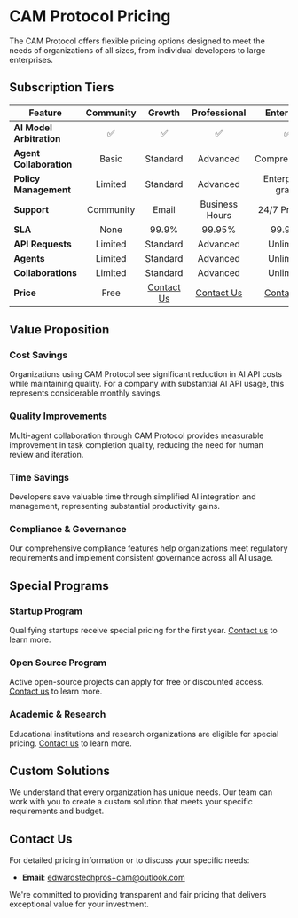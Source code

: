 # CAM Protocol Pricing

The CAM Protocol offers flexible pricing options designed to meet the needs of organizations of all sizes, from individual developers to large enterprises.

## Subscription Tiers

| Feature | Community | Growth | Professional | Enterprise |
|---------|:---------:|:------:|:------------:|:----------:|
| **AI Model Arbitration** | ✅ | ✅ | ✅ | ✅ |
| **Agent Collaboration** | Basic | Standard | Advanced | Comprehensive |
| **Policy Management** | Limited | Standard | Advanced | Enterprise-grade |
| **Support** | Community | Email | Business Hours | 24/7 Premium |
| **SLA** | None | 99.9% | 99.95% | 99.99% |
| **API Requests** | Limited | Standard | Advanced | Unlimited |
| **Agents** | Limited | Standard | Advanced | Unlimited |
| **Collaborations** | Limited | Standard | Advanced | Unlimited |
| **Price** | Free | [Contact Us](mailto:edwardstechpros+cam@outlook.com) | [Contact Us](mailto:edwardstechpros+cam@outlook.com) | [Contact Us](mailto:edwardstechpros+cam@outlook.com) |

## Value Proposition

### Cost Savings
Organizations using CAM Protocol see significant reduction in AI API costs while maintaining quality. For a company with substantial AI API usage, this represents considerable monthly savings.

### Quality Improvements
Multi-agent collaboration through CAM Protocol provides measurable improvement in task completion quality, reducing the need for human review and iteration.

### Time Savings
Developers save valuable time through simplified AI integration and management, representing substantial productivity gains.

### Compliance & Governance
Our comprehensive compliance features help organizations meet regulatory requirements and implement consistent governance across all AI usage.

## Special Programs

### Startup Program
Qualifying startups receive special pricing for the first year. [Contact us](mailto:edwardstechpros+cam@outlook.com) to learn more.

### Open Source Program
Active open-source projects can apply for free or discounted access. [Contact us](mailto:edwardstechpros+cam@outlook.com) to learn more.

### Academic & Research
Educational institutions and research organizations are eligible for special pricing. [Contact us](mailto:edwardstechpros+cam@outlook.com) to learn more.

## Custom Solutions

We understand that every organization has unique needs. Our team can work with you to create a custom solution that meets your specific requirements and budget.

## Contact Us

For detailed pricing information or to discuss your specific needs:

- **Email**: [edwardstechpros+cam@outlook.com](mailto:edwardstechpros+cam@outlook.com)

We're committed to providing transparent and fair pricing that delivers exceptional value for your investment.
